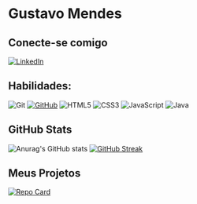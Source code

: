 # Gustavo Mendes

## Conecte-se comigo
[![LinkedIn](https://img.shields.io/badge/LinkedIn-0077B5?style=for-the-badge&logo=linkedin&logoColor=white)](https://www.linkedin.com/in/gustavo-mendes-6260a2194/)

## Habilidades:
![Git](https://img.shields.io/badge/GIT-E44C30?style=for-the-badge&logo=git&logoColor=white)
[![GitHub](https://img.shields.io/badge/GitHub-100000?style=for-the-badge&logo=github&logoColor=white)](https://github.com/SEUUSERNAME)
![HTML5](https://img.shields.io/badge/HTML5-E34F26?style=for-the-badge&logo=html5&logoColor=white)
![CSS3](https://img.shields.io/badge/CSS3-1572B6?style=for-the-badge&logo=css3&logoColor=white)
![JavaScript](https://img.shields.io/badge/JavaScript-F7DF1E?style=for-the-badge&logo=javascript&logoColor=black)
![Java](https://img.shields.io/badge/java-%23ED8B00.svg?style=for-the-badge&logo=openjdk&logoColor=white)


## GitHub Stats
![Anurag's GitHub stats](https://github-readme-stats.vercel.app/api?username=GustMen&theme=midnight-purple&show_icons=true&hide_border=true&hide_title=true)
[![GitHub Streak](https://streak-stats.demolab.com?user=GustMen&theme=midnight-purple&hide_border=true)](https://git.io/streak-stats)
## Meus Projetos
[![Repo Card](https://github-readme-stats.vercel.app/api/pin/?username=GustMen&repo=dio-lab-open-source&bg_color=000&border_color=30A3DC&show_icons=true&icon_color=9035ea&title_color=9035ea&text_color=FFF&hide_border=true&)](https://github.com/GustMen/dio-lab-open-source)